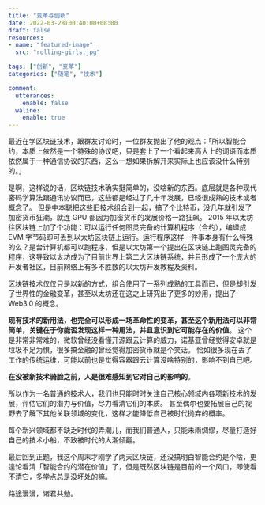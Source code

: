 ```yaml
---
title: "变革与创新"
date: 2022-03-28T00:40:00+08:00
draft: false
resources:
- name: "featured-image"
  src: "rolling-girls.jpg"

tags: ["创新", "变革"]
categories: ["随笔", "技术"]

comment:
  utterances:
    enable: false
  waline:
    enable: true
---
```


最近在学区块链技术，跟群友讨论时，一位群友抛出了他的观点：「所以智能合约，本质上依然是一个特殊的协议吧，只是套上了一个看起来高大上的词语而本质依然属于一种通信协议的东西，这么一想如果拆解开来实际上也应该没什么特别的。」

是啊，这样说的话，区块链技术确实挺简单的，没啥新的东西。底层就是各种现代密码学算法跟通讯协议而已，这些都是经过了几十年发展，已经很成熟的技术或者概念了。
但是中本聪把这些旧技术组合到一起，搞了个比特币，没几年就引发了加密货币狂潮，就连 GPU 都因为加密货币的发展价格一路狂飙。
2015 年以太坊往区块链上加了个功能：可以运行任何图灵完备的计算机程序（合约），编译成 EVM 字节码即可丢到以太坊区块链上运行。运行程序这样一件事本身有什么特殊的么？是台计算机都可以跑程序，但是以太坊第一个提出在区块链上跑图灵完备的程序，这导致以太坊成为了目前世界上第二大区块链系统，并且形成了一个庞大的开发者社区，目前网络上有多不胜数的以太坊开发教程及资料。

区块链技术仅仅只是以新的方式，组合使用了一系列成熟的工具而已，但是却引发了世界性的金融变革，甚至以太坊还在这之上研究出了更多的妙用，提出了 Web3.0 的概念。

**现有技术的新用法，也完全可以形成一场革命性的变革，甚至这个新用法可以非常简单，关键在于你能否发现这样一种用法，并且意识到它可能存在的价值**。
这个是非常非常难的，微软曾经没看懂开源跟云计算的威力，诺基亚曾经觉得安卓就是垃圾不足为惧，很多搞金融的曾经觉得加密货币就是个笑话。
恰如很多现在丢了工作的传统运维，可能以前也是觉得容器跟云计算没啥特别的，影响不到自己吧。

**在没被新技术骑脸之前，人是很难感知到它对自己的影响的**。

所以作为一名普通的技术人，我们也只能时时关注自己核心领域内各项新技术的发展，评估它们的潜力与价值，尽力看清它们的本质。
甚至偶尔也要拓展自己的视野去了解下其他关联领域的变化，这样才能降低自己被时代抛弃的概率。

每个新兴领域都不缺乏时代的弄潮儿，而我们普通人，只能未雨绸缪，尽量打造好自己的技术小船，不致被时代的大潮倾翻。

最后回到正题，我这个周末才刚学了两天区块链，还没搞明白智能合约是个啥，更遑论看清「智能合约的潜在价值」了，但是既然区块链是目前的一个风口，即使看不清它，多学点总是没坏处的嘛。

路途漫漫，诸君共勉。
